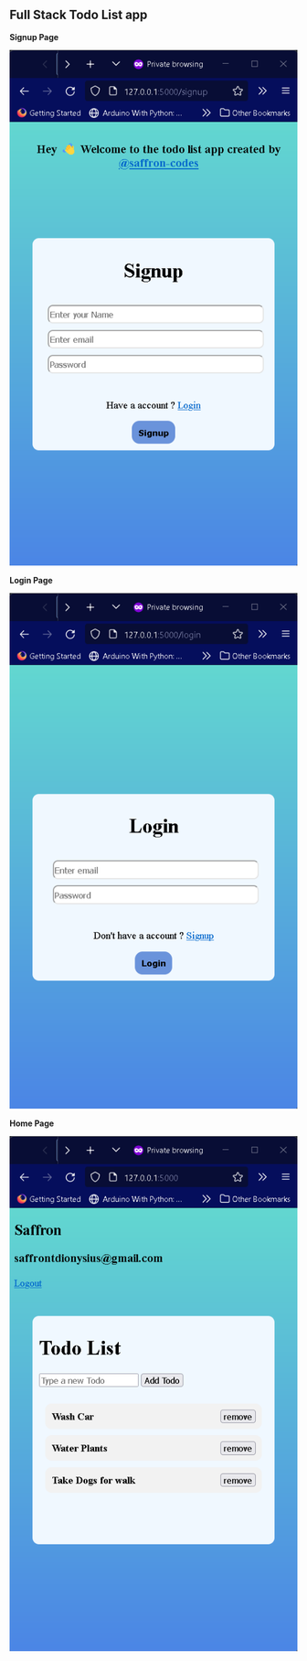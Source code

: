 ## Full Stack Todo List app

**Signup Page**

<img src="./screenshots/signup.png"/>

<br>

**Login Page**

<img src="./screenshots/login.png"/>

**Home Page**

<img src="./screenshots/home.png"/>